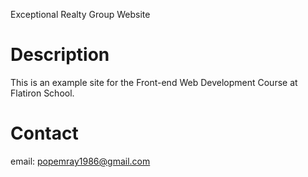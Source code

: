 Exceptional Realty Group Website

# Description

This is an example site for the Front-end Web Development Course at Flatiron School.

# Contact

email: popemray1986@gmail.com 
